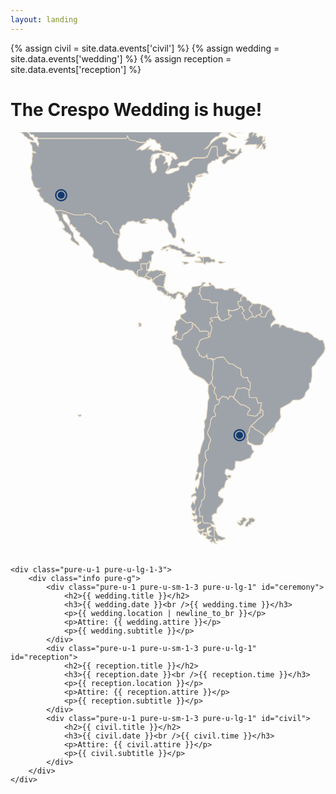 ```yaml
---
layout: landing
---
```

{% assign civil = site.data.events['civil'] %}
{% assign wedding = site.data.events['wedding'] %}
{% assign reception = site.data.events['reception'] %}

<h1>The Crespo Wedding is <span id="title-span">huge</span>!</h1>
<div class="frame pure-g">
    <div class="world pure-u-1 pure-u-lg-2-3">
        <svg class="pure-img" viewBox="0 0 204.85809 276.11475">
            <g id="markers" style="fill:#185099;fill-opacity:1;stroke:none;stroke-width:4.99998999;stroke-linecap:round;stroke-linejoin:round;stroke-opacity:1" >
                <path d="m 148.98061,193.09974 c -2.18643,0 -3.96861,1.78248 -3.96861,3.9689 0,2.18642 1.78218,3.9686 3.96861,3.9686 2.18642,0 3.96889,-1.78218 3.96889,-3.9686 0,-2.18642 -1.78247,-3.9689 -3.96889,-3.9689 z m 0,0.91825 c 1.69029,0 3.05064,1.36035 3.05064,3.05065 0,1.69029 -1.36035,3.05064 -3.05064,3.05064 -1.69029,0 -3.05065,-1.36035 -3.05065,-3.05064 0,-1.6903 1.36036,-3.05065 3.05065,-3.05065 z m -0.0172,0.77355 a 2.2770908,2.2770908 0 0 0 -2.2599,2.2771 2.2770908,2.2770908 0 0 0 2.27709,2.27709 2.2770908,2.2770908 0 0 0 2.2771,-2.27709 2.2770908,2.2770908 0 0 0 -2.2771,-2.2771 2.2770908,2.2770908 0 0 0 -0.0172,0 z" />
                <path d="m 32.946634,36.9459 c -2.186421,0 -3.968602,1.78247 -3.968602,3.96889 0,2.18642 1.782181,3.96861 3.968602,3.96861 2.186421,0 3.968898,-1.78219 3.968898,-3.96861 0,-2.18642 -1.782477,-3.96889 -3.968898,-3.96889 z m 0,0.91825 c 1.690293,0 3.050649,1.36035 3.050649,3.05064 0,1.6903 -1.360356,3.05065 -3.050649,3.05065 -1.69029,0 -3.050651,-1.36035 -3.050651,-3.05065 0,-1.69029 1.360361,-3.05064 3.050651,-3.05064 z m -0.0172,0.77355 a 2.2770908,2.2770908 0 0 0 -2.259896,2.27709 2.2770908,2.2770908 0 0 0 2.277091,2.2771 2.2770908,2.2770908 0 0 0 2.277092,-2.2771 2.2770908,2.2770908 0 0 0 -2.277092,-2.27709 2.2770908,2.2770908 0 0 0 -0.0172,0 z" />
            </g>
            <g id="world" style="fill:#111d2e;fill-opacity:0.4;stroke:#e6d9c1;stroke-width:0.52916735;stroke-miterlimit:10;stroke-dasharray:none;stroke-opacity:1" >
                <path d="m 0.51240638,-11.64167 0.74827342,1.053682 0.8190733,-0.531749 0.5798079,-0.211876 0.596863,-0.310057 z m 3.65145642,0 0.2216918,0.221691 -0.8185547,1.104842 -0.3684535,0.8526623 0.4092787,1.6846497 0.286803,-1.2686559 0.9348259,-0.6206331 0.3343487,1.6846523 -0.1638142,0.8526595 1.2691719,0.4573376 1.9306303,-1.2345511 -0.4981602,1.480013 -1.5621768,0.6547405 -0.1229915,1.1048418 0.4981601,0.041341 v 1.480013 l 1.3988812,0.9823715 1.1053605,0.1632955 1.070734,1.26917451 -1.3167145,-0.0413412 -2.1766108,-0.65474061 -0.9823688,-0.8185547 -1.071253,0.6960817 0.8531781,0.65474064 0.7777295,0.0408226 0.3343461,0.9823688 1.6030046,0.81855468 0.6960817,1.07073698 0.409276,0.5322676 0.8190711,0.3679349 1.60352,1.4391904 1.146183,0.3684508 1.146183,0.6206358 1.10536,0.2459804 V 4.4865437 L 14.142581,3.4158093 12.702877,2.7202436 12.007312,0.78961077 l -1.849499,-1.2686559 0.286803,-0.16381412 0.894004,0.33434602 1.146183,0.89348732 0.696081,0.98236881 1.316715,-0.082166 0.982369,0.9348259 v 0.8934873 l 0.579811,0.1229889 0.655256,-0.334346 0.613915,0.122473 0.457338,0.5322675 -0.04082,0.2862871 57.633694,-0.040825 0.580324,-0.8934847 -0.04082,-0.6206331 0.579808,0.531749 0.163814,0.8934847 0.498163,0.7369069 1.316715,0.5322676 1.316715,0.2862871 1.071253,-0.040825 0.368453,0.2862897 0.696082,0.2454619 0.982369,0.334346 2.217436,0.2862871 2.053622,-0.040822 0.81907,0.1229889 0.654741,-1.1461829 0.777729,-0.4092787 0.457338,-0.456819 0.211357,0.6547406 0.580324,-1.3983653 1.023194,0.6960817 1.235067,0.2113571 0.77773,0.040825 0.982368,1.2345485 0.409795,0.9823688 0.852662,0.3343487 h 1.316715 l -0.08165,0.8526594 0.654741,0.8185547 0.04134,0.5317517 -0.614434,0.777729 0.49816,0.579811 0.409279,0.777729 1.269172,0.497645 1.931156,0.532267 1.93063,0.122473 1.23507,0.334346 1.84898,0.286287 0.77773,0.894003 0.65526,0.93431 0.21135,0.695566 0.65526,0.654738 -0.61443,0.457338 -0.45682,0.65474 -1.60352,-0.982369 -0.53227,-0.57981 -0.61391,-0.497644 -0.40928,0.08165 0.36845,0.982369 0.33435,0.818554 -0.85318,1.268656 -0.21136,1.766816 -0.45733,0.736391 -0.45682,0.498161 -0.24598,0.818554 -0.49816,0.981853 0.16381,0.579808 -0.89349,0.04134 -0.21187,0.654741 1.07125,0.04083 1.26918,-1.070734 1.60352,-0.457338 1.19372,-0.04082 1.31724,-0.122989 0.77772,-0.579811 1.19373,-0.122473 -1.26866,-1.603002 1.19373,-1.193725 1.5627,-0.368454 2.66753,-0.245462 1.60352,-0.736391 3.48661,-1.93063 7.14375,-0.08165 0.40928,-0.368451 1.31672,-0.286806 0.77824,-1.68465 0.81856,-2.093931 0.85266,-1.766816 0.36845,-0.8526616 0.69608,0.082166 1.26917,-0.4573375 1.48053,0.4573375 0.24547,2.5032076 -0.21136,2.741951 0.49816,0.368453 0.45734,1.104842 0.93431,-0.122473 2.42259,-0.409279 0.98237,-0.934825 1.10536,-0.893488 -0.33435,1.193726 2.00608,0.368454 -0.61443,0.409278 -0.73691,-0.08217 -2.54455,1.562179 -1.23506,1.439188 0.98237,1.882571 h 1.26917 l 1.68517,-2.134751 1.72652,-0.736907 h 1.72598 l 1.48053,-1.193725 1.81488,-1.520839 0.98286,-0.777729 1.76684,-1.35754 -0.77773,-0.497644 0.0408,-1.603002 -0.61391,-0.456822 -0.98237,1.841749 -0.77825,0.93431 v 0.736391 l -1.68516,-0.08165 -1.1462,0.08165 -0.0816,-0.456822 0.69557,-0.409276 0.77824,-1.023194 0.61395,-0.982369 -1.93118,0.08217 h -1.48052 l -1.52135,-0.122992 0.21136,0.696082 1.60352,1.397849 0.65474,0.122989 0.0413,0.620633 -1.4397,-0.456819 -1.19425,-1.234551 -1.0232,-0.457335 -0.21187,-1.6846526 0.21187,-0.8934846 -0.36845,-1.023194 -1.19424,-0.4092761 -0.33435,0.3684508 -0.81855,-1.0231913 0.45682,-0.3684535 1.23506,0.2862871 1.26918,-1.070737 0.61391,-1.0231913 -0.24546,-0.8934873 -1.81488,-0.7777295 -2.61999,0.041341 -1.97197,0.7772136 -2.57918,1.7668187 -1.52135,1.2686559 -1.56269,1.8825712 -1.39837,1.4391879 -1.31723,0.457338 2.86597,-2.5786535 0.93483,-2.2577451 1.43919,-1.5621767 1.97197,-1.5616634 1.43971,-0.040823 1.35805,-2.09444691 1.64435,-0.85266212 4.33928,0.0413411 -0.0408,0.93430988 -1.14619,0.0408252 0.93431,0.73690685 1.60351,1.1937259 2.25878,0.8934847 1.10484,-0.334346 -1.84898,-1.1937259 -1.68516,-0.8526621 -0.8935,-0.40927601 -0.0413,-0.81855468 1.35805,-0.2113571 2.38125,0.0408252 1.35756,0.40927601 1.6035,-0.36845345 h 1.31673 l 0.98287,-0.57980791 0.77775,-1.43919046 1.31669,-1.3161989 1.60354,-0.6547405 1.39835,-0.082164 0.69609,0.1638142 -0.12248,0.7369042 -1.10535,1.3570241 -0.123,1.19372595 0.0408,0.93482582 -1.23504,0.40876008 -0.24548,2.09444695 0.2868,0.6955657 -0.93482,0.4981602 -0.77825,1.1456669 -0.81857,0.122989 1.76734,0.6206331 -1.23505,1.023194 -0.61391,1.2686559 1.4397,0.040825 2.86544,-0.1638141 1.39888,0.1229889 1.72601,-0.3684535 -0.21135,1.023194 0.89347,-0.2454619 0.77825,-0.2113571 -0.73689,0.8934847 -0.45736,0.736391 -0.65474,0.4573348 1.39838,0.122473 0.81907,-1.0707342 0.61391,-0.3684535 0.894,-1.145667 0.57981,0.08165 -0.21135,1.480529 -0.58034,1.3161987 1.26918,-1.234551 -0.0408,1.35754 1.35755,0.163298 0.61441,-2.3802178 -0.85317,-0.2113545 0.69609,-1.4805316 -1.4397,0.2454646 -0.57981,-0.122473 0.12247,-0.7369069 1.23505,-0.456819 0.12301,-2.7419512 -0.98237,2.1347536 -0.73692,0.2113545 0.53229,-2.6670185 -1.76734,-0.6547406 -1.39888,0.9823688 h -0.73692 l 0.12298,-0.8185547 -1.07124,-0.2454645 0.77774,-1.26865587 -1.0232,-0.33434602 -0.49816,-0.2113571 -1.1462,1.68465229 0.24548,-1.60300187 0.61392,-1.14566699 0.53226,-0.85266214 0.24545,-0.4573349 0.40982,-0.2454646 0.0816,-0.6955657 -0.49819,-0.6547379 0.33436,-0.4573376 0.98237,-0.456819 -0.49766,-0.334346 -1.19422,0.1638141 -0.98237,0.531749 -0.61444,-0.2454619 1.23507,-0.6955658 1.23508,-0.9343099 0.24545,-1.1937259 -0.85267,-0.5798079 0.49816,-0.9348284 -0.24596,-0.9343099 0.58031,-0.6955632 -0.74777,-1.238168 h -2.00504 l -0.32451,0.412377 -0.77774,0.409278 0.15089,-0.821655 h -3.45456 l -0.0739,0.187584 -0.98238,-0.163814 -1.48053,0.736907 0.11989,-0.760677 h -39.89782 l 0.12919,1.8588012 0.33434,2.2985677 -0.24546,1.9714553 -2.2996,1.2345511 -0.49816,1.145667 -1.48053,-1.070737 -0.16381,-1.7254749 -1.39837,-1.1461829 -1.39888,-2.380734 V -11.64167 Z" />
                <path d="m 33.840783,52.732 0.163753,2.619286 0.982516,2.13499 1.971855,1.971286 1.146269,1.814401 1.146269,2.298696 1.644349,1.971285 0.163753,2.619286 1.146269,1.814401 0.655011,0.982232 0.498081,-0.163706 0.818763,1.145938 0.655011,1.316464 -0.655011,0.497937 -1.971855,-1.643875 -2.135608,-1.316464 -0.982516,-0.982232 0.498081,-1.814401 -0.498081,-1.643874 -1.146269,-0.163706 -0.498081,-0.818527 -0.982516,-0.163705 -2.790619,-2.619286 1.316845,-0.163705 0.163753,-1.145937 -1.316845,-2.298696 -1.146269,-1.316464 h -1.146268 l -0.163753,-1.971286 -0.982516,-1.971285 -1.1258,-1.480169 -0.266098,-1.398317 4.182516,-0.08185 8.208103,2.864843 h 6.816206 l -0.163753,-0.654821 h 3.281877 l 1.316844,0.736674 0.736887,0.736674 1.746695,1.35739 0.798295,2.339623 2.899787,1.541558 1.705757,-1.950822 1.814925,0.354695 0.921109,0.675285 2.278892,3.635623 0.818763,0.757137 0.579957,2.053138 4.202986,1.746191 -0.498081,1.793937 -0.614073,0.559327 -0.191045,1.848506 0.122815,1.602949 0.06141,1.418779 -0.122814,1.357391 -0.06141,1.296 1.173561,1.105011 1.480597,2.830739 1.234969,1.602948 2.463113,1.296001 1.234968,0.497937 3.391045,-0.122779 2.033262,-0.245558 0.67548,0.122779 0.06141,-0.798064 -0.245629,-0.497937 1.173561,-0.122779 0.798295,-0.920843 0.122814,-1.793937 0.122815,-1.848507 2.401706,-0.06139 1.603411,-0.245558 0.798295,-0.620716 1.671642,0.06139 1.234968,0.675285 -0.191045,1.105011 -1.480597,1.480169 0.245629,1.234611 -0.191045,1.841686 -0.191045,0.852632 -0.921109,-0.436548 -0.245629,0.559327 -0.614072,0.190989 -0.559489,0.798064 -0.559488,0.122779 -3.820896,0.06139 v 2.278233 l 0.921109,0.982232 -0.06141,0.436548 -2.647335,0.559327 -0.368444,0.675284 -0.245629,0.736674 0.122815,1.105011 0.498081,0.798064 -0.436674,0.313769 -1.234968,-0.920843 -1.234968,-1.671159 -1.105331,-0.982232 -1.542004,-0.122779 -1.105331,-0.497937 H 74.94953 l -1.542005,0.736674 H 71.681298 L 68.911149,89.361073 67.860402,88.378841 66.625434,87.758125 65.08343,87.635346 63.111575,86.462124 61.938014,85.72545 60.396009,84.927386 h -1.910448 l -1.153091,-0.736674 -0.498081,-1.541559 -1.542005,-0.497937 -1.41919,-0.852632 -0.436674,-1.35739 0.368444,-0.852632 0.191045,-1.173222 -0.31386,-0.620716 -0.191044,-1.234611 -0.921109,-1.480169 -1.296376,-1.173222 -1.050746,-1.541559 -1.173561,-1.105011 -1.10533,-1.050443 -0.982516,-1.105011 -1.41919,-0.675284 -0.798295,-1.050443 0.498081,-0.920843 -0.122814,-0.559326 -0.798294,-0.19099 -0.921109,-0.982232 -1.41919,-0.982232 0.498081,-1.105011 -0.982516,-0.122779 -1.234968,-1.296001 -0.559489,-0.798064 -1.234968,0.497938 0.122815,-1.671159 V 57.57495 L 37.538864,55.781012 37.102191,54.676001 36.60411,53.823369 35.805815,53.264042 34.570847,53.5096 Z" />
                <path d="m 88.513709,89.920399 0.532196,0.04093 0.498081,0.409263 0.409382,-0.245558 0.286567,0.334232 -0.122814,0.57979 -1.685288,0.982232 -0.211514,1.145937 -0.736887,0.695748 -0.982516,0.852632 -0.934755,-0.57979 -1.071216,-0.04093 h -1.146269 l -0.818763,-0.675285 0.436674,-0.313768 -0.498081,-0.798064 -0.02047,-1.050442 0.51855,-1.48017 2.647335,-0.559326 0.06141,-0.436548 -0.921109,-0.982232 0.122815,-2.175917 3.698081,-0.163705 z" />
                <path d="m 89.994306,88.685788 -0.655011,0.497937 -0.368443,0.620716 -0.457143,0.12278 0.04094,-4.426866 0.559488,-0.122779 0.559489,-0.798064 0.614072,-0.190989 0.245629,-0.559327 0.921109,0.436548 -0.757356,0.368337 -0.04094,1.268716 -0.163753,1.521096 z" />
                <path d="m 100.87704,91.884864 -1.521539,0.736674 -0.818764,0.122779 -1.023454,-0.409264 -0.532196,0.620717 -0.655011,0.409263 -0.614072,0.57979 -0.286567,0.211452 -0.532197,-0.163705 -0.579957,0.695748 -1.071215,0.532042 -0.122815,0.777601 -1.023454,0.409263 0.122814,-0.57979 -0.532196,-0.532042 -0.334328,-0.654822 -0.777826,-0.122779 -0.695948,-0.122779 -1.023455,-0.579789 -0.614072,-0.654822 0.122814,-1.023158 1.767165,-1.105011 0.04094,-0.457011 0.982516,-0.245558 0.498081,-0.497937 0.982516,0.532042 1.023454,-0.457011 1.357783,-0.211452 0.852878,-0.286485 0.498081,0.457011 1.849041,0.08185 1.146269,0.818526 -0.614073,0.368337 0.777826,0.368338 0.245629,-0.532043 0.934752,0.122779 z" />
                <path d="m 87.490255,94.845202 1.10533,0.334232 0.368444,0.695748 1.146269,0.04093 0.736887,-0.163705 0.695948,-0.457011 -0.211513,-0.654822 -1.480598,-0.245558 -0.934754,-0.45701 -0.695949,-0.777601 -1.521536,1.35739 z" />
                <path d="m 95.575543,100.13834 0.852879,-0.163703 0.934755,0.245553 h 0.532196 l 1.071215,0.69575 0.982516,0.0409 -0.211514,-0.65482 0.04094,-1.480172 0.49808,-1.023158 -0.24563,-1.023159 0.40938,0.163705 v -2.128169 l 0.45715,-0.852632 0.21151,-1.145938 -0.24563,-0.893558 -1.521534,0.736674 -0.818764,0.122779 -0.893816,-0.457011 -0.409382,0.695748 -0.893817,0.368337 -0.893816,0.777601 -0.409382,-0.163706 -0.695949,0.695748 -1.071215,0.654821 -0.08188,0.811706 -1.071215,0.245558 -0.122815,0.334232 0.934755,0.893558 0.736887,0.818527 0.614073,0.654821 0.409381,0.654822 z" />
                <path d="m 102.51456,103.70575 -0.45714,0.33424 0.0819,1.10501 -0.45715,1.02316 -0.57995,-0.73668 -0.57996,0.0409 0.24563,0.53204 -0.852881,-0.21145 -0.04094,-0.89356 -0.852879,-0.62072 -0.736887,-0.45701 -0.777825,-0.85263 -0.457143,-0.0409 -0.04094,0.53205 -1.023454,-0.62072 -0.695949,-0.81171 0.122815,-0.73667 0.04094,-0.57979 -0.08188,-0.62072 1.071216,-0.122774 0.893816,0.368334 0.579958,-0.12278 1.071215,0.57979 0.982516,0.16371 0.695952,1.48017 0.69595,0.57979 z" />
                <path d="m 112.36702,108.5487 0.93475,-0.40926 0.33433,-1.02316 -0.0819,-1.02316 -0.45714,-0.62071 -0.77783,-0.7776 -0.33432,-0.49794 -0.77783,-0.12278 -0.81876,-0.1637 h -0.5322 l -0.40938,-0.24556 h -1.10533 l -0.21151,0.49794 -0.77783,0.33423 -0.69595,0.1637 -0.81876,0.40927 -0.49808,0.1637 -0.65501,-0.49794 -0.69595,-0.21145 -0.21152,0.45701 -0.61407,-0.21145 -0.0409,-0.53204 -0.49808,-0.45701 -0.57996,0.24555 0.0819,1.10502 -0.45714,1.02315 0.65501,0.33424 1.23497,0.0409 0.73688,0.24556 0.28657,0.21145 -0.28657,0.53204 0.0819,0.85264 0.36844,-0.73668 1.02346,0.0819 0.21151,0.8117 0.98252,-0.0819 0.65501,-0.57979 0.0409,-0.69575 0.12281,-0.69575 0.5322,-0.57979 0.0819,-0.57979 0.85288,-0.28648 0.5322,-0.45701 0.24563,0.40926 0.40938,0.40927 0.57996,0.45701 0.16375,0.28648 0.61407,-0.0819 0.0819,0.28648 -0.5322,0.53204 v 0.69575 l 0.65501,0.65482 z" />
                <path d="m 113.47235,109.61961 0.0819,2.78981 -0.33433,0.98223 0.49809,2.135 0.65501,0.49793 -0.65501,1.14594 -1.07122,0.81853 -2.05373,0.65482 v 1.97128 l 1.56247,1.48017 1.31685,0.98223 0.98251,0.89356 2.62005,-0.33423 1.23496,0.24556 0.16376,0.49794 1.48059,0.73667 0.89382,1.56202 1.23497,0.81853 0.73689,1.31646 0.24562,0.65482 h 2.53817 l 1.23497,-0.1637 1.14627,0.24556 1.23497,0.98223 -0.81877,1.48017 0.65501,1.14594 0.40938,0.49793 0.40939,-1.14593 1.23496,-5.5046 -0.89381,-1.39831 -0.57996,-1.31647 0.0819,-0.89356 1.56247,-0.33423 0.0819,-0.73667 -1.31685,-0.65482 0.16375,-0.81853 2.62005,-0.24556 0.49808,-0.49793 0.73689,0.49793 0.73688,-0.57979 1.14627,2.05314 0.49808,-0.40926 -1.64435,-2.96034 -0.65501,-0.57979 0.73689,-0.98223 -0.65501,-2.2987 0.81876,-4.02442 -2.62004,-0.16371 -1.88316,0.16371 -1.31684,-1.88261 -4.51002,-0.24556 -0.65501,-2.05314 -0.65501,-1.31646 -0.89382,-0.16371 0.81876,-1.48017 -0.0887,-2.30552 1.97186,-1.31646 0.0819,-1.145937 1.23497,-0.245558 0.33433,-0.736674 -0.89382,-0.409264 -1.23496,0.08185 -0.40939,1.070906 -0.33432,0.893558 -2.13561,0.497939 -1.07122,0.0818 -0.73688,0.16371 -1.81493,0.1637 -0.65501,1.31647 0.65501,0.73667 -0.81876,0.65482 v 0.73668 l -1.23497,0.1637 -0.73689,1.48017 -0.49808,0.24556 v 0.89356 l -0.57996,0.33423 -0.33433,-1.0709 h -0.24562 l -0.24563,0.81852 -0.16376,0.98223 -1.02345,0.73668 z" />
                <path d="m 128.0054,133.74569 -1.72623,0.57979 -1.88316,0.33423 -1.23496,1.0709 -0.49808,1.97129 -0.49809,1.39832 -0.89381,0.81852 -0.24563,1.23461 0.98251,1.88262 1.07122,1.14593 -0.33433,0.89356 1.31685,0.40926 0.81876,0.89356 2.21748,-0.40926 0.49809,-1.31646 0.65501,2.61928 h 2.46311 l 1.39872,2.21684 -0.24563,2.61929 v 2.05314 l -0.57996,1.8144 -0.24563,2.05314 0.40939,1.31646 v 1.14594 l -0.65501,1.56202 -0.81877,0.73667 -0.0819,0.89356 -1.23497,0.89356 -0.16376,-0.81853 -2.62004,-2.86484 -1.81492,-1.0709 -2.29936,-1.14594 -2.38124,-1.23461 -3.60938,-3.60834 0.57995,-0.40927 -0.73688,-1.0709 -1.64435,-3.28093 -1.81493,-2.70796 -0.98251,-1.88261 -0.33433,-1.8144 -0.81877,-1.97129 -1.97185,-2.13499 -2.21749,-0.89356 -0.40938,-1.31646 0.49808,-0.40926 -0.98251,-1.56202 v -1.64388 l 1.56247,-0.65482 1.14627,-0.65482 0.24563,1.0709 -0.57996,0.98224 0.49808,0.81852 h 0.73689 l 0.65501,0.40927 1.56247,0.33423 1.07122,-1.07091 0.0819,-1.97128 1.31684,-0.89356 1.97186,-0.98223 1.14626,-1.39832 1.39873,-0.89356 0.16375,-1.14594 0.57996,-0.33423 -0.57996,-1.0709 0.98251,-0.57979 1.14627,0.73667 0.81877,1.23461 1.31684,0.98223 0.89382,1.8144 h 2.79062 l 0.98251,-0.1637 1.14627,0.24556 1.23497,0.98223 -0.81876,1.48017 1.07121,1.64387 z" />
                <path d="m 110.68855,121.02442 -1.14627,0.8117 -1.23497,0.73668 -0.73688,0.1637 v 2.13499 l -0.98252,1.8144 -0.0819,1.97129 0.65502,1.23461 1.07121,-0.73667 0.40938,0.89355 -0.98251,1.39832 0.24563,1.07091 -0.57996,0.98223 0.33433,0.65482 0.81876,-0.0819 1.07122,0.73667 1.23496,0.24556 1.07122,-1.07091 0.0819,-1.97128 1.31684,-1.07091 1.72623,-0.8117 1.39872,-1.39832 1.64435,-1.07091 -0.0819,-1.14593 0.57996,-0.16371 -0.57996,-1.0709 0.65501,-0.57979 -0.24563,-0.81853 -1.23497,-0.24556 -2.62004,0.33423 -0.98252,-0.89356 -1.23496,-0.81852 z" />
                <path d="m 83.594305,123.9029 -0.457142,0.53204 0.211513,0.65483 0.695949,0.0409 -0.65501,0.53204 v 0.73668 l 1.562473,-0.16371 0.211514,-0.93448 -0.163753,-0.89356 z" />
                <path d="m 126.941,100.26112 1.39873,-0.1637 1.72622,-0.409268 -1.23497,-0.893558 0.40938,-1.145938 1.31685,0.736674 v 0.811706 l 1.56247,0.409264 0.65501,0.81853 0.65501,1.14593 3.04307,0.0819 0.81877,-0.16371 1.97185,1.07091 2.54499,-0.16371 -0.0819,-0.81853 h 2.1356 l 2.38124,-0.1637 -0.98251,0.73667 0.40938,1.31647 0.49808,-0.40927 1.81492,0.89356 1.07122,1.14594 0.98252,0.16371 0.89381,0.81852 0.16375,0.81171 -1.23496,0.89356 -0.16376,1.0709 0.65501,0.16371 -0.33432,0.57979 -2.21749,0.65482 0.16375,0.57979 0.33433,1.39831 0.89382,1.07091 0.0819,0.73667 -1.4806,0.89356 -2.21749,0.73668 -1.48059,0.57979 -1.4806,-0.40927 -1.14627,-0.1637 0.33433,0.57979 0.16375,1.0709 -0.0819,1.39832 1.72622,0.49794 -0.40938,0.98223 -0.89382,0.24556 -0.57995,1.0709 -1.81493,0.16371 -1.23497,0.98223 h -1.64435 l -0.57995,-0.98223 -1.64435,-2.96034 -0.65501,-0.57979 0.73688,-0.98223 -0.65501,-2.2987 0.57996,-4.10627 -2.38124,-0.0819 -1.88315,0.16371 -1.31685,-1.88261 -4.51002,-0.24556 -0.89382,-2.2987 -0.40938,-1.0709 -0.89382,-0.16371 0.81877,-1.48017 -0.0819,-2.29869 1.97186,-1.31647 z" />
                <path d="m 150.66467,113.47351 0.33433,1.72572 1.07122,0.49794 -0.73689,0.73668 -0.81876,1.23461 0.81876,1.31646 0.57996,0.40926 v 1.31647 l 2.05373,1.48017 1.97185,-1.88261 1.31685,-0.33424 1.07121,0.40927 -0.98251,-1.48017 -0.49808,-1.88261 -0.89382,-0.40927 -0.73689,-1.23461 0.49808,-1.64387 1.4806,-1.14594 0.0819,-1.23461 -1.31685,-1.31647 -1.48059,-0.89355 -0.65501,0.33423 -0.16376,-1.23461 -0.49808,-0.89356 -1.31684,-0.65482 -0.73689,0.24556 -1.23497,0.89355 -0.16375,1.07091 0.57996,0.40926 -0.24563,0.33423 -2.21749,0.65483 0.49808,2.13499 0.89382,0.89356 z" />
                <path d="m 159.77342,120.28774 v -0.89356 l 1.88315,-0.65482 1.64435,-0.89356 0.24563,-1.39831 -1.07121,-1.39832 0.24562,-1.31646 0.65502,-1.56202 -1.39873,-0.65483 -1.31684,-0.0819 -1.23497,0.24556 -2.21748,-0.33423 -0.0819,1.23461 -1.4806,1.31646 -0.49808,1.48017 0.73689,1.23461 0.98252,0.65482 0.40938,1.64388 0.98251,1.48017 z" />
                <path d="m 162.89836,120.20589 1.39872,-0.0819 1.23497,0.0819 0.73689,-1.72573 0.89382,-1.72572 1.72622,-1.48017 -0.40938,-1.14594 -0.81876,-0.0819 -1.4806,-1.07091 -1.81493,-0.73667 -0.98251,-0.0819 -0.65501,1.56203 -0.24563,1.31646 1.14627,1.56202 -0.33433,1.23461 -1.64435,0.89356 z" />
                <path d="m 131.04164,147.04675 2.09467,1.10501 0.36845,-1.23461 3.08401,-0.73668 h 1.84904 l 1.10533,1.72573 2.3403,2.57836 2.70874,0.36834 3.08401,2.33962 1.97185,0.49794 0.36845,3.32185 -0.36845,0.62072 1.97186,2.09406 2.46311,-0.24556 0.61407,2.33962 1.23497,1.10502 -0.12281,4.42686 -0.85288,0.73668 0.36844,4.42686 4.55096,0.12278 0.98252,3.57423 2.3403,-0.24555 -0.73689,3.94257 1.60341,1.10501 0.12282,3.19907 -3.32282,2.4624 -1.60341,1.72573 -2.70874,2.4624 1.48059,1.10501 1.60342,1.72573 0.98251,0.24556 4.30533,2.96034 0.24563,1.35739 2.09467,-2.33962 3.2,-3.32186 -1.23497,2.70796 1.10533,-0.73667 1.60342,-2.70796 0.49808,-2.21685 1.72622,-1.8485 1.60341,-2.33962 -0.36844,-3.44464 0.24563,-2.4624 3.08401,-1.72573 3.08401,-1.72572 1.84904,-1.84851 4.42814,-0.24556 1.84904,-0.98223 1.35779,-1.35739 0.61407,-2.33962 1.84904,-2.21685 0.61407,-0.62071 -0.12281,-3.19908 1.10533,-0.49794 0.73689,-4.30408 -0.12282,-4.54965 0.24563,-1.23461 1.72623,-1.35739 1.84904,-3.32185 1.97185,-2.21685 1.97186,-2.57835 0.85288,-2.46241 -0.36845,-2.57836 -1.10533,-2.96033 h -2.09467 l -1.48059,-1.23462 -1.97186,-0.73667 -1.35778,-1.48017 -2.9612,-1.97128 -1.97185,0.36833 -1.4806,-0.12278 -4.06652,-1.23461 -1.35779,-0.12278 -0.85288,-1.10501 -3.69808,-0.73667 -2.09467,-1.48017 -1.84904,0.12278 -0.73688,1.23461 -0.24563,-1.72573 -1.10533,-0.36833 -1.84904,-0.12278 -1.4806,0.85263 -0.98252,1.23461 -0.12281,-1.60295 1.4806,-1.72573 1.60341,-1.48017 -0.49808,-0.98223 -0.61408,-0.98223 -0.73688,-0.98223 -0.24563,-0.49794 -0.12282,-1.84168 -0.36844,-0.98224 -0.93476,-0.24555 -1.72622,1.48017 -1.64435,3.44463 -1.84904,-0.12278 -0.49808,0.24556 -1.52154,-1.60295 -1.88315,0.65482 v 0.89356 l -1.4806,0.0819 -0.77783,-0.40926 -1.60341,0.33423 -1.97185,1.88261 -2.05374,-1.48017 v -1.31646 l -1.39872,-1.72573 1.56248,-1.97128 -1.07122,-0.49794 -0.61407,-1.64388 -1.19403,-0.24555 0.0819,0.73667 -1.97186,1.35739 -3.2,0.85263 -2.62004,-0.57979 0.65501,0.81171 -0.24563,2.21684 1.72623,0.49794 -0.40939,0.98223 -0.89381,0.24556 -0.57996,1.07091 -1.81493,0.1637 -1.23496,0.98223 h -1.64435 l -0.57996,-0.98223 -0.49808,0.40926 -1.14627,-2.05313 -0.73689,0.57979 -0.73689,-0.49794 -0.49808,0.49794 -2.62004,0.24555 -0.16375,0.81853 1.31684,0.65482 -0.0819,0.73668 -1.56248,0.33423 -0.0409,1.23461 1.43966,2.38055 -1.56247,6.35722 -1.56247,0.36834 -2.25843,0.62072 -1.35778,0.28648 -1.23497,1.07091 -1.10533,3.69701 -0.85288,0.85263 -0.16375,0.85263 0.98252,1.88261 1.07121,1.14594 -0.33433,0.89356 1.31685,0.40926 0.81876,0.89356 2.21749,-0.40926 0.49808,-1.31647 0.65501,2.61929 h 2.05373 z" />
                <path d="m 130.91883,163.17172 0.98252,2.46241 1.23496,0.36833 -0.61407,1.23461 -0.12281,1.84169 0.24563,0.85263 0.73688,0.24556 0.85288,3.81979 1.60341,-0.24556 2.09467,-2.09406 1.60341,0.49794 1.23497,0.36833 0.61408,1.10501 1.35778,-1.97128 1.72622,0.24556 0.49809,0.85263 0.98251,-2.21684 1.4806,-3.94258 2.3403,-0.12277 2.21748,-0.36834 2.57911,1.10501 0.36844,0.85263 0.85288,-0.73667 0.12281,-4.42687 -1.23497,-1.10501 -0.61407,-2.33962 -2.46311,0.24556 -1.97186,-2.09407 0.36845,-0.62071 -0.36845,-3.32186 -1.97185,-0.49794 -3.08401,-2.33962 -2.70874,-0.36833 -3.44563,-4.31091 -4.92623,0.73667 -0.73689,1.23461 -2.05373,-0.85263 1.39872,2.21684 -0.33432,3.08312 0.0819,1.60295 -0.57996,1.8144 -0.24562,2.05314 0.61407,1.6848 -0.49808,1.84168 -0.73689,0.73668 z" />
                <path d="m 145.70433,173.38967 1.60341,1.48017 2.57911,2.4624 1.97185,0.12278 1.4806,0.85263 1.97186,1.23461 0.49808,0.85263 -1.35779,1.60295 -0.36844,1.84851 5.05586,0.85263 1.35779,-0.49794 0.24563,-0.98223 1.60341,-0.98223 -0.12282,-1.48017 1.10533,-0.24556 -0.85287,-0.62072 0.73688,-3.94257 -2.3403,0.24556 -0.98251,-3.57423 -4.55096,-0.12278 -0.36845,-4.42687 -0.36844,-0.85263 -2.5791,-1.10501 -1.84904,0.36834 -2.70875,0.12278 -2.46311,6.15259 z" />
                <path d="m 135.85188,173.758 -0.24563,1.97129 -0.49808,0.98223 -2.09467,1.23461 -0.24563,1.97129 -0.61407,0.98223 1.23497,2.83074 -0.24563,0.98223 -1.4806,-0.12278 -1.35778,2.33962 -0.49808,2.4624 -0.24563,1.72573 -0.73689,1.84169 -0.85288,2.21684 0.85288,2.33962 1.35778,1.97129 -0.24563,1.72573 -0.98251,1.72572 -0.36845,3.44464 -1.23496,0.49793 -0.85288,1.23461 0.36844,3.32186 0.85288,1.84168 -1.10533,1.35739 -0.85288,2.96034 -0.12281,3.08312 v 3.19908 l -0.49809,1.23461 0.24563,1.23461 -0.12281,1.35739 0.36844,2.96034 0.98252,1.23461 -0.61407,1.84168 0.36844,2.46241 -0.73689,2.4624 -1.35778,0.73667 -0.24563,2.4624 -0.73689,1.84169 -0.85287,1.35739 0.49808,1.97128 0.12281,1.72573 v 1.35739 l 1.84904,-0.36834 v 1.48017 1.72573 l 0.98252,1.35739 1.97185,-0.12278 2.09467,0.49794 1.60341,0.36833 1.35779,0.24556 -1.10533,-1.97128 -0.85288,-0.85263 0.36844,-1.48017 -0.36844,-1.60295 1.4806,-1.23461 0.36844,-0.24556 h 1.23497 l 0.12281,-2.09407 0.49808,-1.35739 2.09467,-2.09406 1.4806,-1.97129 0.24563,-2.21684 -1.10533,-0.24556 -2.09467,-1.35739 -0.12282,-2.33962 1.35779,-1.60295 1.48059,-1.48017 0.73689,0.49794 0.49808,-1.48017 0.24563,-1.48017 0.61407,-1.97128 1.60341,-1.23461 -0.98251,-0.98224 0.61407,-0.12278 1.35778,0.62072 0.85288,-1.35739 -0.98251,-0.85263 -1.72623,0.73667 -0.49808,-0.62071 -0.85288,-0.98224 0.36844,-2.4624 0.98252,-0.49793 1.97186,0.85263 1.84904,0.12278 1.35778,-1.60295 v -1.72573 l 0.36844,-2.70796 3.44563,0.24556 2.70874,-1.10501 1.72623,-0.73668 1.72623,-0.49793 0.49808,-1.60295 1.97185,-2.83074 -1.10533,-0.73667 -0.49808,-1.84851 -0.49808,-1.35739 -1.84904,-0.62072 -0.49808,-1.35739 0.61407,-0.62071 -0.49808,-1.10501 0.36844,-1.23461 -0.24563,-2.09407 0.98252,-1.60295 0.36844,-2.33962 0.98252,-1.60295 4.30533,-4.18131 3.32281,-2.4624 -0.12281,-3.19907 -0.73689,-0.49794 -1.35778,0.62072 0.73689,0.98223 -1.97186,1.10501 -0.24563,0.98223 -1.35778,0.49794 -5.05586,-0.85263 0.36844,-1.84851 1.35778,-1.60295 -0.49808,-0.85263 -3.44563,-2.09406 -1.97185,-0.12278 -4.92623,-4.54965 -0.49808,-0.85263 -1.72623,-0.24556 -1.35778,1.97129 -0.61407,-1.10501 -2.83156,-0.85264 z" />
                <path d="m 132.34484,256.68159 0.24563,7.69415 h 0.92111 l -0.12281,0.43655 0.19104,0.98223 h 1.4806 l 0.49808,-0.67529 -0.98252,-0.49793 1.23497,0.36833 1.23497,0.43655 1.4806,-0.62072 1.05074,-0.43654 -0.19104,-0.79807 -1.54201,-0.19099 -1.48059,-0.73667 -1.35779,-0.62072 -0.55948,-0.98223 -0.49809,-1.05044 -0.31385,-0.67529 -0.49809,-0.67528 -0.0614,-0.55933 0.31386,0.19099 v -0.92084 z" />
                <path d="m 155.01425,250.9256 v 1.81711 l -1.13485,0.85572 -1.04027,1.32057 -0.0946,1.41565 1.51313,0.0951 0.6725,-1.5213 1.51312,0.0951 -0.0946,-1.32057 1.90192,-0.19016 0.85113,-1.42621 -1.80735,-1.42622 -0.95621,0.38033 z" />
                <path d="m 153.11233,251.39045 -0.76707,-0.77121 h -1.61821 l -0.0946,1.52129 -1.41856,0.57048 0.56742,1.52129 -1.31348,-0.28524 -0.67249,-0.96137 0.0946,1.61637 1.51313,1.23605 1.61821,-0.57048 0.76707,-1.71146 0.86164,-0.4754 1.13485,-1.04589 z" />
                <path d="m 97.793027,76.128223 0.982516,-0.163705 v -1.145937 l 1.883157,-0.736675 1.72623,-0.245558 1.23496,-0.736674 1.23497,0.08185 1.72623,0.334232 1.07121,0.811706 0.89382,-0.334232 0.89382,1.398316 1.88315,-0.163705 1.14627,0.736674 1.56247,1.398317 1.39873,0.409263 2.21748,0.57979 -0.65501,0.818527 h 2.05373 l 1.07122,0.245558 0.0819,0.654821 -1.23497,0.982232 -2.38123,0.08185 -3.69808,-0.409264 1.31684,-0.982232 -1.07121,-0.579789 -1.31685,-0.163706 -0.81876,-1.480169 -0.98252,-0.654821 h -1.56247 l -1.97186,-0.893559 h -1.14627 l -1.88315,-0.818527 0.65501,-0.409263 -0.40938,-0.245558 -1.81493,0.245558 -0.98251,0.893558 -1.234973,0.245558 -1.146269,0.893559 z" />
                <path d="m 101.48429,76.291929 -0.24563,0.982232 0.89381,-0.08185 0.33433,-0.736674 z" />
                <path d="m 116.10604,84.988776 -1.14627,-0.57979 -1.88316,-0.245558 -1.56247,0.245558 1.31684,0.818527 -0.0819,0.818526 1.81492,-0.409263 z" />
                <path d="m 125.37171,81.134879 0.16375,0.818527 -0.16375,0.736674 0.0819,0.654821 0.40939,0.163705 -0.33433,0.334232 -0.16376,1.145938 -0.81876,-0.245558 -1.23497,0.163705 -0.89381,-0.334232 -1.23497,-0.08185 v 0.409263 l -0.57996,-0.57979 -0.81876,-0.163705 0.40938,-0.409264 1.72623,0.08185 1.39872,0.163705 0.81876,-0.245558 -0.33433,-0.497937 -0.24563,-1.145937 -0.49808,-0.409264 -1.23497,-0.334231 0.33433,-0.409264 h 1.14627 l 1.23497,0.497937 z" />
                <path d="m 125.62416,85.568565 0.81876,0.334232 0.65501,-1.145937 1.14627,-0.497937 -0.0819,0.579789 1.72622,-0.08185 0.98252,-0.654822 0.89382,0.163706 0.57995,0.497937 0.81877,-1.070906 -0.65501,-1.145938 h -2.05374 l -0.57995,-0.982232 -1.07122,-0.579789 h -1.64435 l -1.07121,0.163705 -0.81877,-0.245558 0.24563,1.070906 -0.24563,0.893558 0.24563,0.818527 -0.16375,1.316464 z" />
                <path d="m 17.438223,4.5685207 0.163753,1.0709059 0.818763,1.7257272 -0.409382,1.814401 L 17.117541,8.0336174 16.537583,6.7171535 15.220739,6.4715955 13.167007,6.2260374 H 12.58705 l 0.334328,1.1459375 1.146269,1.6438746 v 1.6438745 l 0.334329,1.814401 1.480597,0.163705 0.579957,0.811706 -1.814925,-0.245558 -0.579958,0.409264 0.245629,1.725727 -0.334328,1.882611 0.08188,2.216844 -0.579957,1.480169 -0.655011,2.134991 0.498081,1.480169 0.334328,1.882611 0.245629,1.398317 -0.334328,1.882612 0.245629,1.316463 0.579957,1.316464 0.498082,1.643875 0.409381,1.070906 1.726226,1.398316 0.818764,-0.08185 1.146269,0.163705 -1.234969,0.334232 0.334329,0.57979 -1.071216,0.163705 0.982516,1.070906 0.982517,1.070906 -0.334329,0.893558 1.316845,1.882612 1.39872,1.145937 0.163753,1.398317 1.146269,0.579789 1.562473,0.497937 1.234968,1.070906 1.071216,0.654822 1.146269,0.893558 0.65501,0.497937 0.736887,1.643875 4.182517,-0.08185 8.208103,2.864844 h 6.816205 l -0.163753,-0.654822 h 3.281877 l 1.316844,0.736675 0.736888,0.736674 1.883155,1.316464 0.655011,2.380548 1.883156,0.982232 1.146269,0.497937 1.562473,-1.882611 2.053732,0.245558 0.818763,0.654821 2.217484,3.608339 0.736887,0.893559 0.579958,2.053138 4.339446,1.725727 -0.163753,-1.480169 -0.163753,-2.053138 1.398721,-1.643875 -0.245629,-0.497937 1.398721,-1.145938 0.736887,0.409264 1.234968,-1.398317 0.736887,-0.982232 h 1.071216 l 2.381236,-0.497937 1.726227,0.736674 h 1.316844 l 0.498081,-0.57979 0.579958,0.409264 0.08188,0.736674 1.726226,0.57979 1.64435,-0.245558 1.398721,0.08185 -1.146269,-0.893558 -0.08188,-0.497937 0.736887,-0.409264 -0.08188,-0.409263 h -1.153091 l -1.310022,0.163705 0.818763,-0.736674 0.416205,-0.497937 0.409382,0.409263 2.381237,-0.334231 0.334328,0.409263 h 1.64435 l 0.893817,-0.245558 1.316844,-0.08185 1.234968,0.497937 0.736887,-0.08185 0.736887,1.070906 1.480598,0.08185 0.818763,-0.654821 h 0.818763 l 1.644354,1.398316 0.89381,0.982233 0.24563,1.316463 -0.16375,1.643875 0.57996,1.725727 1.56247,1.971286 0.89382,1.882611 0.33432,0.736674 1.64435,-0.334231 0.40939,-1.814401 v -2.70796 l -0.81877,-2.216843 -0.24563,-0.57979 -0.16375,-1.643875 -1.39872,-1.643874 -0.24563,-1.971285 0.0819,-1.643875 0.65501,-1.814401 1.23497,-0.982232 -0.0819,-0.736674 1.4806,-0.245558 2.1356,-2.380549 0.98252,-0.818527 1.07122,0.163706 0.98251,-1.882612 1.39872,-0.736674 1.14627,-0.245558 1.14627,-2.380549 -1.14627,-0.654821 0.65501,-0.57979 0.16376,-0.409263 -0.65502,-1.643875 -0.65501,-0.736674 0.81877,-0.893558 -0.65501,-0.811706 -0.16376,-1.643875 -0.0819,-1.398316 0.49808,-0.409264 0.33433,2.053138 0.24563,0.982232 0.57995,0.893559 -0.16375,1.480169 0.89382,-1.814401 0.57995,-1.398317 0.0819,-0.811705 -0.81876,-0.982232 -0.0819,-0.409264 0.24563,-0.245558 1.31684,0.818527 0.40939,-0.982232 0.89381,-0.893559 0.16376,-0.982232 -0.16376,-1.145937 0.0819,-0.57979 0.16375,-0.811706 0.65501,0.893559 h 0.33433 l 0.98252,-0.163706 0.98251,-0.08185 1.31685,-0.409264 -0.24563,-0.497937 -1.31685,0.08185 -1.23496,0.334232 -0.57996,0.334231 -0.0819,-0.579789 0.40938,-0.497937 1.07122,-0.245559 1.31684,-0.245558 0.89382,-0.245558 0.73689,-0.497937 1.72622,0.409264 0.81877,0.163705 0.33433,-0.893558 -0.57996,-0.654822 -0.24563,-0.982232 0.16375,-1.643874 0.16375,-1.316464 0.73689,-0.982232 0.16375,-0.409264 0.49809,0.245558 1.56247,-1.725727 h 0.57996 l 1.31684,-0.163705 0.40938,-0.811706 h 1.14627 l 0.98252,-0.818527 -0.36845,-0.457011 -0.45714,-1.105011 -0.49808,-0.368337 0.21151,-2.742065 -0.24563,-2.5033273 -1.48059,-0.4570107 -1.26909,0.4570107 -0.69594,-0.081853 -2.83156,6.6096043 -1.31685,0.08185 -0.57995,0.497938 -6.97996,-0.04093 -1.72623,1.602948 -1.07121,0.654822 -0.49808,1.398316 -0.24563,0.736674 -1.23497,0.818527 h -1.23497 l -0.89382,-0.409263 -1.14626,0.163705 -1.4806,0.497937 0.0819,0.736674 -0.0819,1.316464 -0.73689,0.654822 -1.4806,0.334232 -2.29936,1.145937 -1.72622,0.57979 -1.64435,0.08185 -0.98252,-0.736674 0.49808,-0.893558 0.24563,-0.245558 0.33433,-0.893558 0.61407,-0.368337 0.77783,-1.357391 -0.81877,-1.070906 -0.16375,-1.725727 -1.07121,-0.334232 -1.398723,0.982233 0.498083,-1.145938 0.81876,-1.145937 -0.33433,-1.070906 -0.24563,-1.234611 -1.316841,-0.497938 -1.146269,-0.982232 -1.39872,0.57979 0.08188,1.070906 -0.818763,0.982232 -0.655011,-0.334232 -1.234968,1.398317 v 1.643874 l 0.163752,1.643875 0.736887,1.145937 -0.08188,2.462402 -1.562473,1.480169 -1.146269,0.08185 -0.579958,-1.725728 -0.579957,-1.234611 0.245629,-1.643874 -0.245629,-1.643875 0.579957,-1.070906 0.334329,-1.070906 0.579957,-1.814401 -1.316844,1.48017 0.736887,-2.544254 1.146269,-0.982233 1.39872,-0.08185 1.071216,-0.497937 h 1.726226 1.398721 l 0.893817,-0.245558 1.071215,0.163705 0.49808,0.818527 2.05373,0.736674 0.40938,-1.145938 -1.39872,0.163706 -0.89381,-0.08185 -1.316848,-0.982232 -0.818763,-0.497937 -0.934755,-0.695748 -0.934755,0.286484 -0.893817,-0.654821 -2.135607,0.08185 -1.146269,0.736674 -0.893817,-0.57979 -1.071215,-0.654821 -1.562474,-0.08185 1.562474,-2.2168438 -1.814926,0.8185267 -1.480597,1.1459381 -1.480597,0.811706 -1.316845,0.163705 -0.163752,-0.818527 -2.708743,0.57979 2.278892,-1.9849279 1.603412,-1.1732217 1.985501,-1.5620219 -0.818764,-0.122779 -2.708742,0.081853 L 83.253154,6.4784165 82.147823,6.2874269 81.042493,5.4893633 79.807525,5.571216 77.467226,4.9914262 76.853154,4.2547521 76.518825,3.1088147 75.938868,2.5767723 75.979808,3.1974884 75.399851,4.0910468 17.76573,4.1319728 Z" />
                <path d="m 135.31286,84.006544 1.14627,-0.08185 1.88315,0.497937 h 1.14627 l -1.07121,0.497937 -1.14627,0.409263 h -1.39872 l -0.57996,-0.818526 z" />
                <path d="m 111.90987,68.577314 -0.98251,1.480169 0.89381,0.893559 0.65501,0.409263 0.24563,0.811706 0.57996,-1.145938 -0.24563,-1.145937 z" />
                <path d="m 128.66723,164.61779 -0.24563,4.18131 0.81876,3.77886 -0.98251,2.61929 -0.16375,4.26998 -0.33433,2.13499 -0.33433,4.10627 -1.4806,2.2987 0.49808,3.11722 -0.65501,2.13499 0.16376,3.44464 v 2.61928 l -1.14627,2.78982 -0.98252,3.28774 -0.81876,3.60834 -0.81877,0.33423 -0.16375,2.96034 0.33433,4.10628 -0.65501,1.8144 -0.65501,2.2987 0.81876,1.31646 -0.98251,0.65482 -0.81877,3.11722 0.33433,1.14594 1.81493,-1.64387 0.33432,-2.4624 v -0.98224 l 1.14627,-0.65482 0.49808,1.8144 -1.14626,2.78982 -0.33433,3.11722 -0.98252,3.11722 -0.98252,-1.48017 -0.81876,1.8144 0.65501,1.97129 -0.16375,0.49794 -0.98252,0.1637 -1.81492,1.48017 0.16375,1.14594 1.97186,-1.14594 0.81876,0.65482 0.49808,0.49794 -0.65501,1.48017 -0.49808,0.81852 -0.16375,1.97129 -1.31685,-1.64387 -0.16375,0.81852 -0.81877,1.64388 -0.16375,0.81852 0.65501,1.64388 0.16376,0.98223 1.64435,0.49794 0.49808,-1.31647 -0.33433,2.61929 -1.81493,-0.16371 v 0.98224 l 1.81493,1.48016 0.33433,-1.31646 1.14627,0.81171 -0.33433,1.97128 h -1.31685 l -1.48059,0.16371 0.98251,0.81852 0.33433,0.98224 1.31684,-0.81171 0.49809,0.98223 -0.49809,0.33423 0.98252,0.33424 0.81876,-0.49794 0.98252,-0.65482 v 0.98223 l -1.64435,0.65482 -0.65501,1.31646 0.33433,0.81171 0.65501,1.31646 1.14627,0.49794 1.31684,-0.65482 0.98252,-0.16371 -0.65501,0.98224 -1.81493,0.33423 -1.81492,-0.49794 1.14626,1.64388 1.14627,1.31646 0.98252,-1.14594 v -0.49793 l 0.98252,0.1637 0.65501,0.33423 1.48059,-0.49793 -0.16375,-0.98224 v -1.31646 l 0.33433,-0.65482 1.4806,-0.33423 0.65501,-0.57979 -0.16376,0.69574 -1.23496,0.7776 -0.28657,0.69575 0.28657,0.81171 1.31684,-0.0818 h 0.49808 l -0.89382,1.10501 -0.77782,0.33423 0.36844,1.39832 1.43966,0.65482 -1.88315,-0.0819 -0.5322,-0.8117 -0.49808,-1.23461 -0.24563,0.33423 -0.12281,0.69575 -0.61408,-0.28649 -0.77782,-0.33423 h -0.93476 l -0.16375,0.7776 0.65501,0.36834 0.65501,0.53204 0.81877,-0.33423 0.33432,-0.21145 0.33433,0.40926 -0.24563,0.33423 -0.24563,0.62072 -0.49808,0.1637 0.77783,0.57979 0.65501,0.36834 0.12281,0.36834 1.02346,-0.0409 0.77782,-0.24556 0.45715,0.0818 -0.57996,0.7776 -0.49808,0.33424 0.98251,0.98223 0.57996,0.24556 -0.0819,-0.81853 h 0.89382 l 0.69595,0.89356 0.77783,0.36834 0.61407,0.21145 -0.85288,-1.26872 -0.21151,-0.62071 -0.12282,-0.62072 -0.28657,-0.24556 0.0819,-0.65482 -0.2661,-7.57137 -0.87335,-0.19099 -0.61407,-0.33423 -0.40938,-1.02316 -0.16375,-0.49794 -2.42218,-0.49794 -1.97185,0.12278 -0.98252,-1.35739 v -3.19907 l -1.84904,0.36833 -0.0409,-1.60294 -0.0819,-1.48017 -0.49809,-1.97129 0.69595,-1.10501 0.89382,-2.09406 0.24563,-2.46241 1.35778,-0.73667 0.73689,-2.33962 -0.36844,-2.57836 0.61407,-1.84851 -0.98252,-1.35739 -0.36844,-2.70796 0.12281,-1.48017 -0.24563,-1.23461 0.45715,-1.10501 0.16375,-6.39815 0.77782,-2.83074 1.19403,-1.48017 -0.98251,-1.76665 -0.24563,-3.41053 0.98252,-1.23461 1.10533,-0.49794 0.28656,-3.32185 0.98252,-1.72573 0.24563,-1.97128 -1.35778,-1.72573 -0.73689,-2.33962 1.56247,-4.18131 0.73689,-4.18131 1.31684,-2.09406 1.52154,-0.12278 0.24563,-0.98224 -1.23497,-2.83073 0.61407,-0.98224 0.24563,-1.97128 2.09467,-1.23461 0.49808,-0.98223 0.16376,-1.84169 -1.52154,0.12278 -0.85288,-3.81979 -0.77782,-0.36834 -0.21152,-0.73667 0.12282,-1.84169 0.61407,-1.23461 -1.07122,-0.36834 -1.64435,-3.32185 -0.45714,0.62072 -0.0819,0.7776 z" />
                <path d="m 164.53589,199.24147 0.12281,1.10501 -0.85287,2.33962 -1.72623,0.85264 h -3.2 l -1.4806,-0.62072 -1.10533,-0.62072 -1.10533,-0.24555 -0.61407,-1.23462 -0.49808,-1.10501 0.36844,-1.23461 -0.24563,-2.09406 0.98252,-1.60295 0.36844,-2.33962 0.73689,-1.23461 1.72623,0.73667 1.60341,1.72573 0.98251,0.24556 4.30533,2.96033 0.24563,1.35739 z" />
                <path d="m 122.58791,77.690245 -0.89381,0.163706 -0.16376,0.654821 1.39872,0.163705 0.0819,-1.070905 z" />
                <path d="m 45.658268,183.56668 -1.971855,0.49794 1.480597,0.98223 0.982516,-0.98223 z" />
            </g>
            <g id="to-vegas" style="display: none" >
                <path id="v0" d="m 149.10587,197.70625 c 6.23261,-24.68099 14.24457,-34.60496 28.91934,-41.36243 C 158.53228,65.776659 75.817757,42.289279 33.112704,41.408849" />
                <path id="v1" d="M 149.10587,197.70625 C 148.00566,127.26943 134.33852,76.273459 33.112704,41.408849" />
                <path id="v2" d="M 149.10587,197.70625 C 124.06171,160.35174 95.712016,94.47398 87.896587,26.993275 80.944747,36.536809 65.149497,51.836119 33.112704,41.408849" />
                <path id="v3" d="M 149.10587,197.70625 C 154.06258,159.9834 146.24339,101.94303 105.54934,63.737229 72.411376,62.333159 60.532475,58.260989 33.112704,41.408849" />
                <path id="v4" d="M 149.10587,197.70625 C 106.28968,166.74765 80.944096,137.52244 60.686696,77.768949 33.670218,63.117589 30.222623,40.675349 33.112704,41.408849" />
                <path id="v5" d="M 149.10587,197.70625 C 137.34502,115.47515 111.49989,49.018449 33.112704,41.408849" />
                <path id="v6" d="m 90.245463,25.313057 c -21.141252,0.68316 -40.482202,5.48137 -57.544972,15.486829" />
                <path id="v7" d="M 104.88689,62.000637 C 87.925525,46.141916 61.885051,38.206116 32.700491,40.799886" />
                <path id="v8" d="m 19.466441,32.836147 c 0.88492,3.228119 7.28102,7.457989 13.23405,7.963739" />
                <path id="v9" d="m 108.29386,36.149026 c -18.518494,6.36572 -57.874919,8.85182 -75.593369,4.65086" />
                <path id="v10" d="m 84.344361,52.414526 c -18.51855,1.338839 -42.23071,-6.10232 -51.64387,-11.61464" />
            </g>
            <g id="to-rosario" style="display: none">
                <path id="r0" d="M 90.557702,26.159918 C 118.9696,65.596176 152.11575,136.1247 149.02951,197.27155" />
                <path id="r1" d="M 84.656572,53.261386 C 88.620722,86.392717 99.99534,151.00719 149.02951,197.27155" />
                <path id="r2" d="M 108.60619,36.995887 C 98.282132,90.84004 116.41778,154.31693 149.02951,197.27155" />
                <path id="r3" d="M 19.778652,33.683008 C 52.428402,119.81748 114.80578,187.554 149.02951,197.27155" />
                <path id="r4" d="m 105.19921,62.847497 c 20.52108,8.91785 58.06547,58.366843 43.8303,134.424053" />
                <path id="r5" d="m 19.778652,33.682998 c 9.99131,26.35841 40.55479,65.923472 101.149438,77.536042 -3.11159,17.50528 7.80524,54.29124 28.10142,86.0525" />
                <path id="r6" d="M 108.60619,36.995887 C 105.77597,51.756647 79.672652,75.182525 62.408342,77.110967 65.477902,122.19486 118.052,174.03366 149.02951,197.27155" />
                <path id="r7" d="m 84.656572,53.261386 c 1.44467,12.07413 43.401288,77.181844 85.303938,91.142884 0.56445,24.12914 -9.00884,43.16531 -20.931,52.86728" />
            </g>
            <g style="fill:#e6d9c1;visibility: hidden"> 
                <g id="p0">
                    <path d="M 3.2599257,-1.0865721 H 1.3194102 l -1.78448334,-3.1230852 c -0.0484366,-0.084601 -0.13849291,-0.1368611 -0.23601309,-0.1368511 H -1.8132008 c -0.1804824,0 -0.3107141,0.1726814 -0.2611334,0.3462128 l 0.8324809,2.9137235 H -2.9883062 L -3.7217958,-2.06455 c -0.051301,-0.068401 -0.1319217,-0.1086608 -0.2173228,-0.1086608 h -0.6789889 c -0.1767523,0 -0.306474,0.1660513 -0.2635135,0.3375327 L -4.3466239,6.67263e-5 -4.881621,1.8358214 c -0.042901,0.1714814 0.086801,0.3375427 0.2635135,0.3375427 h 0.6789889 c 0.085601,0 0.1660521,-0.0402 0.2173228,-0.1086708 l 0.7334896,-0.977978 h 1.7464529 l -0.8324809,2.9135636 c -0.049601,0.1735213 0.080601,0.3463627 0.2611334,0.3463627 h 1.11211457 c 0.0975013,0 0.18745246,-0.0523 0.23584309,-0.1368411 L 1.3194102,1.0867153 h 1.9405155 c 0.6002075,0 1.629971,-0.48644377 1.629971,-1.0866485737 0,-0.6001948963 -1.0297635,-1.0866388263 -1.629971,-1.0866388263 z" />
                </g>
                <g id="p1">
                    <path d="M 3.2599257,-1.0865721 H 1.3194102 l -1.78448334,-3.1230852 c -0.0484366,-0.084601 -0.13849291,-0.1368611 -0.23601309,-0.1368511 H -1.8132008 c -0.1804824,0 -0.3107141,0.1726814 -0.2611334,0.3462128 l 0.8324809,2.9137235 H -2.9883062 L -3.7217958,-2.06455 c -0.051301,-0.068401 -0.1319217,-0.1086608 -0.2173228,-0.1086608 h -0.6789889 c -0.1767523,0 -0.306474,0.1660513 -0.2635135,0.3375327 L -4.3466239,6.67263e-5 -4.881621,1.8358214 c -0.042901,0.1714814 0.086801,0.3375427 0.2635135,0.3375427 h 0.6789889 c 0.085601,0 0.1660521,-0.0402 0.2173228,-0.1086708 l 0.7334896,-0.977978 h 1.7464529 l -0.8324809,2.9135636 c -0.049601,0.1735213 0.080601,0.3463627 0.2611334,0.3463627 h 1.11211457 c 0.0975013,0 0.18745246,-0.0523 0.23584309,-0.1368411 L 1.3194102,1.0867153 h 1.9405155 c 0.6002075,0 1.629971,-0.48644377 1.629971,-1.0866485737 0,-0.6001948963 -1.0297635,-1.0866388263 -1.629971,-1.0866388263 z" />
                </g>
                <g id="p2">
                    <path d="M 3.2599257,-1.0865721 H 1.3194102 l -1.78448334,-3.1230852 c -0.0484366,-0.084601 -0.13849291,-0.1368611 -0.23601309,-0.1368511 H -1.8132008 c -0.1804824,0 -0.3107141,0.1726814 -0.2611334,0.3462128 l 0.8324809,2.9137235 H -2.9883062 L -3.7217958,-2.06455 c -0.051301,-0.068401 -0.1319217,-0.1086608 -0.2173228,-0.1086608 h -0.6789889 c -0.1767523,0 -0.306474,0.1660513 -0.2635135,0.3375327 L -4.3466239,6.67263e-5 -4.881621,1.8358214 c -0.042901,0.1714814 0.086801,0.3375427 0.2635135,0.3375427 h 0.6789889 c 0.085601,0 0.1660521,-0.0402 0.2173228,-0.1086708 l 0.7334896,-0.977978 h 1.7464529 l -0.8324809,2.9135636 c -0.049601,0.1735213 0.080601,0.3463627 0.2611334,0.3463627 h 1.11211457 c 0.0975013,0 0.18745246,-0.0523 0.23584309,-0.1368411 L 1.3194102,1.0867153 h 1.9405155 c 0.6002075,0 1.629971,-0.48644377 1.629971,-1.0866485737 0,-0.6001948963 -1.0297635,-1.0866388263 -1.629971,-1.0866388263 z" />
                </g>
                <g id="p3">
                    <path d="M 3.2599257,-1.0865721 H 1.3194102 l -1.78448334,-3.1230852 c -0.0484366,-0.084601 -0.13849291,-0.1368611 -0.23601309,-0.1368511 H -1.8132008 c -0.1804824,0 -0.3107141,0.1726814 -0.2611334,0.3462128 l 0.8324809,2.9137235 H -2.9883062 L -3.7217958,-2.06455 c -0.051301,-0.068401 -0.1319217,-0.1086608 -0.2173228,-0.1086608 h -0.6789889 c -0.1767523,0 -0.306474,0.1660513 -0.2635135,0.3375327 L -4.3466239,6.67263e-5 -4.881621,1.8358214 c -0.042901,0.1714814 0.086801,0.3375427 0.2635135,0.3375427 h 0.6789889 c 0.085601,0 0.1660521,-0.0402 0.2173228,-0.1086708 l 0.7334896,-0.977978 h 1.7464529 l -0.8324809,2.9135636 c -0.049601,0.1735213 0.080601,0.3463627 0.2611334,0.3463627 h 1.11211457 c 0.0975013,0 0.18745246,-0.0523 0.23584309,-0.1368411 L 1.3194102,1.0867153 h 1.9405155 c 0.6002075,0 1.629971,-0.48644377 1.629971,-1.0866485737 0,-0.6001948963 -1.0297635,-1.0866388263 -1.629971,-1.0866388263 z" />
                </g>
                <g id="p4">
                    <path d="M 3.2599257,-1.0865721 H 1.3194102 l -1.78448334,-3.1230852 c -0.0484366,-0.084601 -0.13849291,-0.1368611 -0.23601309,-0.1368511 H -1.8132008 c -0.1804824,0 -0.3107141,0.1726814 -0.2611334,0.3462128 l 0.8324809,2.9137235 H -2.9883062 L -3.7217958,-2.06455 c -0.051301,-0.068401 -0.1319217,-0.1086608 -0.2173228,-0.1086608 h -0.6789889 c -0.1767523,0 -0.306474,0.1660513 -0.2635135,0.3375327 L -4.3466239,6.67263e-5 -4.881621,1.8358214 c -0.042901,0.1714814 0.086801,0.3375427 0.2635135,0.3375427 h 0.6789889 c 0.085601,0 0.1660521,-0.0402 0.2173228,-0.1086708 l 0.7334896,-0.977978 h 1.7464529 l -0.8324809,2.9135636 c -0.049601,0.1735213 0.080601,0.3463627 0.2611334,0.3463627 h 1.11211457 c 0.0975013,0 0.18745246,-0.0523 0.23584309,-0.1368411 L 1.3194102,1.0867153 h 1.9405155 c 0.6002075,0 1.629971,-0.48644377 1.629971,-1.0866485737 0,-0.6001948963 -1.0297635,-1.0866388263 -1.629971,-1.0866388263 z" />
                </g>
                <g id="p5">
                    <path d="M 3.2599257,-1.0865721 H 1.3194102 l -1.78448334,-3.1230852 c -0.0484366,-0.084601 -0.13849291,-0.1368611 -0.23601309,-0.1368511 H -1.8132008 c -0.1804824,0 -0.3107141,0.1726814 -0.2611334,0.3462128 l 0.8324809,2.9137235 H -2.9883062 L -3.7217958,-2.06455 c -0.051301,-0.068401 -0.1319217,-0.1086608 -0.2173228,-0.1086608 h -0.6789889 c -0.1767523,0 -0.306474,0.1660513 -0.2635135,0.3375327 L -4.3466239,6.67263e-5 -4.881621,1.8358214 c -0.042901,0.1714814 0.086801,0.3375427 0.2635135,0.3375427 h 0.6789889 c 0.085601,0 0.1660521,-0.0402 0.2173228,-0.1086708 l 0.7334896,-0.977978 h 1.7464529 l -0.8324809,2.9135636 c -0.049601,0.1735213 0.080601,0.3463627 0.2611334,0.3463627 h 1.11211457 c 0.0975013,0 0.18745246,-0.0523 0.23584309,-0.1368411 L 1.3194102,1.0867153 h 1.9405155 c 0.6002075,0 1.629971,-0.48644377 1.629971,-1.0866485737 0,-0.6001948963 -1.0297635,-1.0866388263 -1.629971,-1.0866388263 z" />
                </g>
                <g id="p6">
                    <path d="M 3.2599257,-1.0865721 H 1.3194102 l -1.78448334,-3.1230852 c -0.0484366,-0.084601 -0.13849291,-0.1368611 -0.23601309,-0.1368511 H -1.8132008 c -0.1804824,0 -0.3107141,0.1726814 -0.2611334,0.3462128 l 0.8324809,2.9137235 H -2.9883062 L -3.7217958,-2.06455 c -0.051301,-0.068401 -0.1319217,-0.1086608 -0.2173228,-0.1086608 h -0.6789889 c -0.1767523,0 -0.306474,0.1660513 -0.2635135,0.3375327 L -4.3466239,6.67263e-5 -4.881621,1.8358214 c -0.042901,0.1714814 0.086801,0.3375427 0.2635135,0.3375427 h 0.6789889 c 0.085601,0 0.1660521,-0.0402 0.2173228,-0.1086708 l 0.7334896,-0.977978 h 1.7464529 l -0.8324809,2.9135636 c -0.049601,0.1735213 0.080601,0.3463627 0.2611334,0.3463627 h 1.11211457 c 0.0975013,0 0.18745246,-0.0523 0.23584309,-0.1368411 L 1.3194102,1.0867153 h 1.9405155 c 0.6002075,0 1.629971,-0.48644377 1.629971,-1.0866485737 0,-0.6001948963 -1.0297635,-1.0866388263 -1.629971,-1.0866388263 z" />
                </g>
                <g id="p7">
                    <path d="M 3.2599257,-1.0865721 H 1.3194102 l -1.78448334,-3.1230852 c -0.0484366,-0.084601 -0.13849291,-0.1368611 -0.23601309,-0.1368511 H -1.8132008 c -0.1804824,0 -0.3107141,0.1726814 -0.2611334,0.3462128 l 0.8324809,2.9137235 H -2.9883062 L -3.7217958,-2.06455 c -0.051301,-0.068401 -0.1319217,-0.1086608 -0.2173228,-0.1086608 h -0.6789889 c -0.1767523,0 -0.306474,0.1660513 -0.2635135,0.3375327 L -4.3466239,6.67263e-5 -4.881621,1.8358214 c -0.042901,0.1714814 0.086801,0.3375427 0.2635135,0.3375427 h 0.6789889 c 0.085601,0 0.1660521,-0.0402 0.2173228,-0.1086708 l 0.7334896,-0.977978 h 1.7464529 l -0.8324809,2.9135636 c -0.049601,0.1735213 0.080601,0.3463627 0.2611334,0.3463627 h 1.11211457 c 0.0975013,0 0.18745246,-0.0523 0.23584309,-0.1368411 L 1.3194102,1.0867153 h 1.9405155 c 0.6002075,0 1.629971,-0.48644377 1.629971,-1.0866485737 0,-0.6001948963 -1.0297635,-1.0866388263 -1.629971,-1.0866388263 z" />
                </g>
                <g id="p8">
                    <path d="M 3.2599257,-1.0865721 H 1.3194102 l -1.78448334,-3.1230852 c -0.0484366,-0.084601 -0.13849291,-0.1368611 -0.23601309,-0.1368511 H -1.8132008 c -0.1804824,0 -0.3107141,0.1726814 -0.2611334,0.3462128 l 0.8324809,2.9137235 H -2.9883062 L -3.7217958,-2.06455 c -0.051301,-0.068401 -0.1319217,-0.1086608 -0.2173228,-0.1086608 h -0.6789889 c -0.1767523,0 -0.306474,0.1660513 -0.2635135,0.3375327 L -4.3466239,6.67263e-5 -4.881621,1.8358214 c -0.042901,0.1714814 0.086801,0.3375427 0.2635135,0.3375427 h 0.6789889 c 0.085601,0 0.1660521,-0.0402 0.2173228,-0.1086708 l 0.7334896,-0.977978 h 1.7464529 l -0.8324809,2.9135636 c -0.049601,0.1735213 0.080601,0.3463627 0.2611334,0.3463627 h 1.11211457 c 0.0975013,0 0.18745246,-0.0523 0.23584309,-0.1368411 L 1.3194102,1.0867153 h 1.9405155 c 0.6002075,0 1.629971,-0.48644377 1.629971,-1.0866485737 0,-0.6001948963 -1.0297635,-1.0866388263 -1.629971,-1.0866388263 z" />
                </g>
                <g id="p9">
                    <path d="M 3.2599257,-1.0865721 H 1.3194102 l -1.78448334,-3.1230852 c -0.0484366,-0.084601 -0.13849291,-0.1368611 -0.23601309,-0.1368511 H -1.8132008 c -0.1804824,0 -0.3107141,0.1726814 -0.2611334,0.3462128 l 0.8324809,2.9137235 H -2.9883062 L -3.7217958,-2.06455 c -0.051301,-0.068401 -0.1319217,-0.1086608 -0.2173228,-0.1086608 h -0.6789889 c -0.1767523,0 -0.306474,0.1660513 -0.2635135,0.3375327 L -4.3466239,6.67263e-5 -4.881621,1.8358214 c -0.042901,0.1714814 0.086801,0.3375427 0.2635135,0.3375427 h 0.6789889 c 0.085601,0 0.1660521,-0.0402 0.2173228,-0.1086708 l 0.7334896,-0.977978 h 1.7464529 l -0.8324809,2.9135636 c -0.049601,0.1735213 0.080601,0.3463627 0.2611334,0.3463627 h 1.11211457 c 0.0975013,0 0.18745246,-0.0523 0.23584309,-0.1368411 L 1.3194102,1.0867153 h 1.9405155 c 0.6002075,0 1.629971,-0.48644377 1.629971,-1.0866485737 0,-0.6001948963 -1.0297635,-1.0866388263 -1.629971,-1.0866388263 z" />
                </g>
                <g id="p10">
                    <path d="M 3.2599257,-1.0865721 H 1.3194102 l -1.78448334,-3.1230852 c -0.0484366,-0.084601 -0.13849291,-0.1368611 -0.23601309,-0.1368511 H -1.8132008 c -0.1804824,0 -0.3107141,0.1726814 -0.2611334,0.3462128 l 0.8324809,2.9137235 H -2.9883062 L -3.7217958,-2.06455 c -0.051301,-0.068401 -0.1319217,-0.1086608 -0.2173228,-0.1086608 h -0.6789889 c -0.1767523,0 -0.306474,0.1660513 -0.2635135,0.3375327 L -4.3466239,6.67263e-5 -4.881621,1.8358214 c -0.042901,0.1714814 0.086801,0.3375427 0.2635135,0.3375427 h 0.6789889 c 0.085601,0 0.1660521,-0.0402 0.2173228,-0.1086708 l 0.7334896,-0.977978 h 1.7464529 l -0.8324809,2.9135636 c -0.049601,0.1735213 0.080601,0.3463627 0.2611334,0.3463627 h 1.11211457 c 0.0975013,0 0.18745246,-0.0523 0.23584309,-0.1368411 L 1.3194102,1.0867153 h 1.9405155 c 0.6002075,0 1.629971,-0.48644377 1.629971,-1.0866485737 0,-0.6001948963 -1.0297635,-1.0866388263 -1.629971,-1.0866388263 z" />
                </g>
            </g>
        </svg>
    </div>

    <div class="pure-u-1 pure-u-lg-1-3">
        <div class="info pure-g">
            <div class="pure-u-1 pure-u-sm-1-3 pure-u-lg-1" id="ceremony">
                <h2>{{ wedding.title }}</h2>
                <h3>{{ wedding.date }}<br />{{ wedding.time }}</h3>
                <p>{{ wedding.location | newline_to_br }}</p>
                <p>Attire: {{ wedding.attire }}</p>
                <p>{{ wedding.subtitle }}</p>
            </div>
            <div class="pure-u-1 pure-u-sm-1-3 pure-u-lg-1" id="reception">
                <h2>{{ reception.title }}</h2>
                <h3>{{ reception.date }}<br />{{ reception.time }}</h3>
                <p>{{ reception.location }}</p>
                <p>Attire: {{ reception.attire }}</p>
                <p>{{ reception.subtitle }}</p>
            </div>
            <div class="pure-u-1 pure-u-sm-1-3 pure-u-lg-1" id="civil">
                <h2>{{ civil.title }}</h2>
                <h3>{{ civil.date }}<br />{{ civil.time }}</h3>
                <p>Attire: {{ civil.attire }}</p>
                <p>{{ civil.subtitle }}</p>
            </div>
        </div>
    </div>
</div>